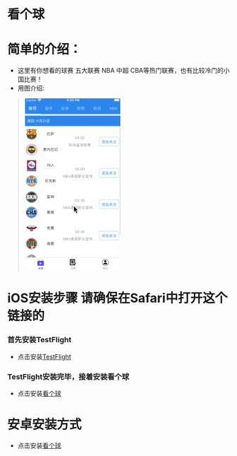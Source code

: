 # 看个球
# 简单的介绍：
- 这里有你想看的球赛 五大联赛  NBA 中超 CBA等热门联赛，也有比较冷门的小国比赛！
- 用图介绍:
> ![app介绍](https://github.com/nicola-gif/Watch-A-Ball/blob/master/kanqiu.me.gif)


 # iOS安装步骤 **请确保在Safari中打开这个链接的**
### 首先安装TestFlight
- 点击安装[TestFlight](https://apps.apple.com/cn/app/testflight/id899247664)

### TestFlight安装完毕，接着安装看个球
- 点击安装[看个球](https://testflight.apple.com/join/xs8sFULV)


# 安卓安装方式
- 点击安装[看个球](http://kanqiu.me/kanqiu.apk)
